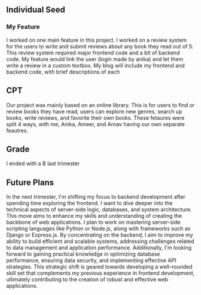 ## Individual Seed

### My Feature
I worked on one main feature in this project. I worked on a review system for the users to write and submit reviews about any book they read out of 5. This review system required major frontend code and a bit of backend code. My feature would link the user (login made by anika) and let them write a review in a custom textbox. My blog will include my frontend and backend code, with brief descriptions of each

## CPT
Our project was mainly based on an online library. This is for users to find or review books they have read, users can explore new genres, search up books, write reviews, and favorite their own books. These fetaures were split 4 ways, with me, Anika, Ameer, and Arnav having our own separate feautres.

## Grade
I ended with a B last trimester

## Future Plans
In the next trimester, I'm shifting my focus to backend development after spending time exploring the frontend. I want to dive deeper into the technical aspects of server-side logic, databases, and system architecture. This move aims to enhance my skills and understanding of creating the backbone of web applications. I plan to work on mastering server-side scripting languages like Python or Node.js, along with frameworks such as Django or Express.js. By concentrating on the backend, I aim to improve my ability to build efficient and scalable systems, addressing challenges related to data management and application performance. Additionally, I'm looking forward to gaining practical knowledge in optimizing database performance, ensuring data security, and implementing effective API strategies. This strategic shift is geared towards developing a well-rounded skill set that complements my previous experience in frontend development, ultimately contributing to the creation of robust and effective web applications.